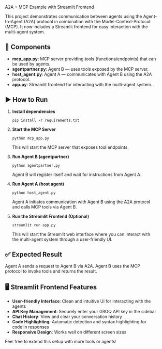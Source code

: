 A2A + MCP Example with Streamlit Frontend

This project demonstrates communication between agents using the Agent-to-Agent (A2A) protocol in combination with the Model-Context-Protocol (MCP). It now includes a Streamlit frontend for easy interaction with the multi-agent system.

## 🔧 Components

- **mcp_app.py**: MCP server providing tools (functions/endpoints) that can be used by agents.
- **agentpartner.py**: Agent B — uses tools exposed by the MCP server.
- **host_agent.py**: Agent A — communicates with Agent B using the A2A protocol.
- **app.py**: Streamlit frontend for interacting with the multi-agent system.

## ▶️ How to Run

1. **Install dependencies**
   ```
   pip install -r requirements.txt
   ```

2. **Start the MCP Server**
   ```
   python mcp_app.py
   ```
   This will start the MCP server that exposes tool endpoints.

3. **Run Agent B (agentpartner)**
   ```
   python agentpartner.py
   ```
   Agent B will register itself and wait for instructions from Agent A.

4. **Run Agent A (host agent)**
   ```
   python host_agent.py
   ```
   Agent A initiates communication with Agent B using the A2A protocol and calls MCP tools via Agent B.

5. **Run the Streamlit Frontend (Optional)**
   ```
   streamlit run app.py
   ```
   This will start the Streamlit web interface where you can interact with the multi-agent system through a user-friendly UI.

## ✅ Expected Result

Agent A sends a request to Agent B via A2A. Agent B uses the MCP protocol to invoke tools and returns the result.

## 🖥️ Streamlit Frontend Features

- **User-friendly Interface**: Clean and intuitive UI for interacting with the agents
- **API Key Management**: Securely enter your GROQ API key in the sidebar
- **Chat History**: View and clear your conversation history
- **Code Highlighting**: Automatic detection and syntax highlighting for code in responses
- **Responsive Design**: Works well on different screen sizes

Feel free to extend this setup with more tools or agents!